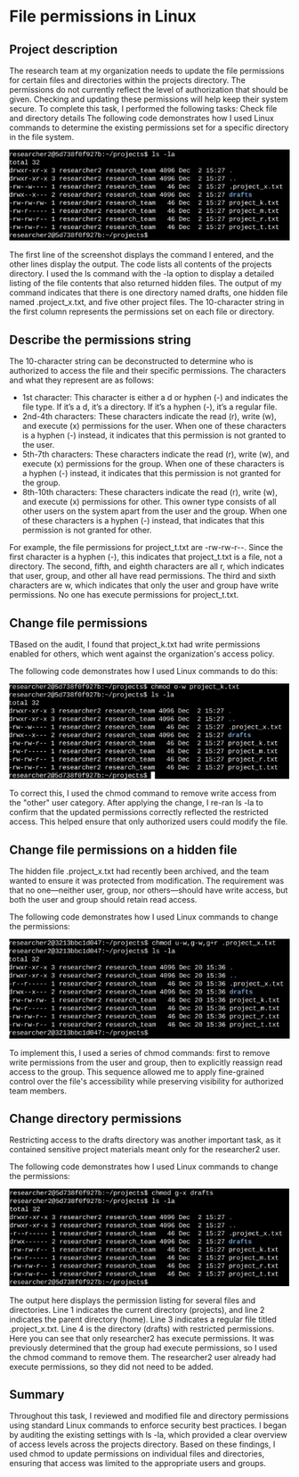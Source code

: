 # File permissions in Linux
## Project description
The research team at my organization needs to update the file permissions for certain files and directories within the projects directory. The permissions do not currently reflect the level of authorization that should be given. Checking and updating these permissions will help keep their system secure. To complete this task, I performed the following tasks:
Check file and directory details
The following code demonstrates how I used Linux commands to determine the existing permissions set for a specific directory in the file system.

![](FP1.png)

The first line of the screenshot displays the command I entered, and the other lines display the output. The code lists all contents of the projects directory. I used the ls command with the -la option to display a detailed listing of the file contents that also returned hidden files. The output of my command indicates that there is one directory named drafts, one hidden file named .project_x.txt, and five other project files. The 10-character string in the first column represents the permissions set on each file or directory.
## Describe the permissions string
The 10-character string can be deconstructed to determine who is authorized to access the file and their specific permissions. The characters and what they represent are as follows:
* 1st character: This character is either a d or hyphen (-) and indicates the file type. If it’s a d, it’s a directory. If it’s a hyphen (-), it’s a regular file.
* 2nd-4th characters: These characters indicate the read (r), write (w), and execute (x) permissions for the user. When one of these characters is a hyphen (-) instead, it indicates that this permission is not granted to the user.
* 5th-7th characters: These characters indicate the read (r), write (w), and execute (x) permissions for the group. When one of these characters is a hyphen (-) instead, it indicates that this permission is not granted for the group.
* 8th-10th characters: These characters indicate the read (r), write (w), and execute (x) permissions for other. This owner type consists of all other users on the system apart from the user and the group. When one of these characters is a hyphen (-) instead, that indicates that this permission is not granted for other.

For example, the file permissions for project_t.txt are -rw-rw-r--. Since the first character is a hyphen (-), this indicates that project_t.txt is a file, not a directory. The second, fifth, and eighth characters are all r, which indicates that user, group, and other all have read permissions. The third and sixth characters are w, which indicates that only the user and group have write permissions. No one has execute permissions for project_t.txt.
## Change file permissions
TBased on the audit, I found that project_k.txt had write permissions enabled for others, which went against the organization's access policy.

The following code demonstrates how I used Linux commands to do this:

![](FP2.png)

To correct this, I used the chmod command to remove write access from the "other" user category. After applying the change, I re-ran ls -la to confirm that the updated permissions correctly reflected the restricted access. This helped ensure that only authorized users could modify the file.
## Change file permissions on a hidden file
The hidden file .project_x.txt had recently been archived, and the team wanted to ensure it was protected from modification. The requirement was that no one—neither user, group, nor others—should have write access, but both the user and group should retain read access.

The following code demonstrates how I used Linux commands to change the permissions:

![](FP3.png)

To implement this, I used a series of chmod commands: first to remove write permissions from the user and group, then to explicitly reassign read access to the group. This sequence allowed me to apply fine-grained control over the file's accessibility while preserving visibility for authorized team members.
## Change directory permissions
Restricting access to the drafts directory was another important task, as it contained sensitive project materials meant only for the researcher2 user.

The following code demonstrates how I used Linux commands to change the permissions:

![](FP4.png)

The output here displays the permission listing for several files and directories. Line 1 indicates the current directory (projects), and line 2 indicates the parent directory (home). Line 3 indicates a regular file titled .project_x.txt. Line 4 is the directory (drafts) with restricted permissions. Here you can see that only researcher2 has execute permissions.  It was previously determined that the group had execute permissions, so I used the chmod command to remove them. The researcher2 user already had execute permissions, so they did not need to be added.
## Summary
Throughout this task, I reviewed and modified file and directory permissions using standard Linux commands to enforce security best practices. I began by auditing the existing settings with ls -la, which provided a clear overview of access levels across the projects directory. Based on these findings, I used chmod to update permissions on individual files and directories, ensuring that access was limited to the appropriate users and groups.

